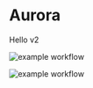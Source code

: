 # Aurora

Hello v2

![example workflow](https://github.com/yeungadrian/Aurora/actions/workflows/python-app.yml/badge.svg)

![example workflow](https://github.com/yeungadrian/Aurora/actions/workflows/appengine.yml/badge.svg)
